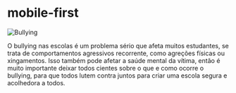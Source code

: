 # mobile-first

![Bullying](https://github.com/Linx0202/mobile-first/assets/111889729/03d6deb0-6d5b-44de-8125-f32b5fd7e0c2)

O bullying nas escolas é um problema sério que afeta muitos estudantes, se trata de comportamentos agressivos recorrente, como agreções físicas ou xingamentos.
Isso também pode afetar a saúde mental da vítima, então é muito importante deixar todos cientes sobre o que e como ocorre o bullying, para que todos lutem contra juntos para criar uma escola segura e acolhedora a todos.  
